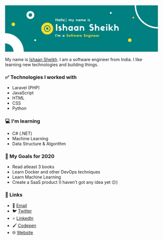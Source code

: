 ![header-image](header.png)

My name is [Ishaan Sheikh](https://frikishaan.com). I am a software engineer from India. I like learning new technologies and building things.

### ✅ Technologies I worked with
- Laravel (PHP)
- JavaScript
- HTML
- CSS
- Python

### 💻 I'm learning
- C# (.NET)
- Machine Learning 
- Data Structure & Algorithm

### 🎯 My Goals for 2020
- Read atleast 3 books
- Learn Docker and other DevOps techniques
- Learn Machine Learning
- Create a SaaS product (I haven't got any idea yet 😕)

### 🔗 Links
- 📧 [Email](mailto:hey@frikishaan.com)
- 🐦 [Twitter](https://twitter.com/imishaan005)
- ⭐ [LinkedIn](https://www.linkedin.com/in/ishaan-s/)
- 🖌 [Codepen](https://codepen.io/sheikh_ishaan/)
- 🌐 [Website](https://frikishaan.com)
<!--
**sheikh005/sheikh005** is a ✨ _special_ ✨ repository because its `README.md` (this file) appears on your GitHub profile.

Here are some ideas to get you started:

- 🔭 I’m currently working on ...
- 🌱 I’m currently learning ...
- 👯 I’m looking to collaborate on ...
- 🤔 I’m looking for help with ...
- 💬 Ask me about ...
- 📫 How to reach me: ...
- 😄 Pronouns: ...
- ⚡ Fun fact: ...
-->
